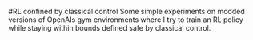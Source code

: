 #RL confined by classical control
Some simple experiments on modded versions of OpenAIs gym environments where I try to train an RL policy while staying within bounds defined safe by classical control.

